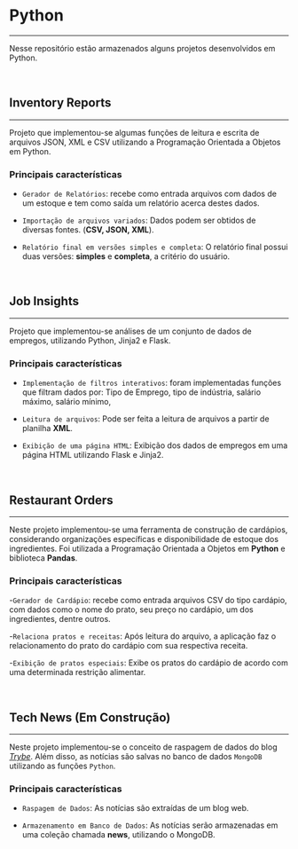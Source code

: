 # Python
---

Nesse repositório estão armazenados alguns projetos desenvolvidos em Python.

<br>

## Inventory Reports
---

Projeto que implementou-se algumas funções de leitura e escrita de arquivos JSON, XML e CSV utilizando a Programação Orientada a Objetos em Python.

### Principais características

- `Gerador de Relatórios`: recebe como entrada arquivos com dados de um estoque e tem como saída um relatório acerca destes dados.

- `Importação de arquivos variados`: Dados podem ser obtidos de diversas fontes. (**CSV, JSON, XML**).

- `Relatório final em versões simples e completa`: O relatório final possui duas versões: **simples** e **completa**, a critério do usuário.

<br>

## Job Insights
---

Projeto que implementou-se análises de um conjunto de dados de empregos, utilizando Python, Jinja2 e Flask.

### Principais características

- `Implementação de filtros interativos`: foram implementadas funções que filtram dados por: Tipo de Emprego, tipo de indústria, salário máximo, salário mínimo,  

- `Leitura de arquivos`: Pode ser feita a leitura de arquivos a partir de planilha **XML**.

- `Exibição de uma página HTML`: Exibição dos dados de empregos em uma página HTML utilizando Flask e Jinja2. 

<br>

## Restaurant Orders
---

Neste projeto implementou-se uma ferramenta de construção de cardápios, considerando organizações específicas e disponibilidade de estoque dos ingredientes. Foi utilizada a Programação Orientada a Objetos em **Python** e biblioteca **Pandas**.

### Principais características

-`Gerador de Cardápio`: recebe como entrada arquivos CSV do tipo cardápio, com dados como o nome do prato, seu preço no cardápio, um dos ingredientes, dentre outros.

-`Relaciona pratos e receitas`: Após leitura do arquivo, a aplicação faz o relacionamento do prato do cardápio com sua respectiva receita.

-`Exibição de pratos especiais`: Exibe os pratos do cardápio de acordo com uma determinada restrição alimentar.

<br>

## Tech News (Em Construção)
---

Neste projeto implementou-se o conceito de raspagem de dados do blog [_Trybe_](https://blog.betrybe.com). Além disso, as notícias são salvas no banco de dados `MongoDB` utilizando as funções `Python`.

### Principais características

- `Raspagem de Dados`: As notícias são extraídas de um blog web.

- `Armazenamento em Banco de Dados`: As notícias serão armazenadas em uma coleção chamada **news**, utilizando o MongoDB.

<br>
